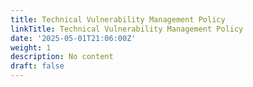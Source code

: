 ```yaml
---
title: Technical Vulnerability Management Policy
linkTitle: Technical Vulnerability Management Policy
date: '2025-05-01T21:06:00Z'
weight: 1
description: No content
draft: false
---
```




